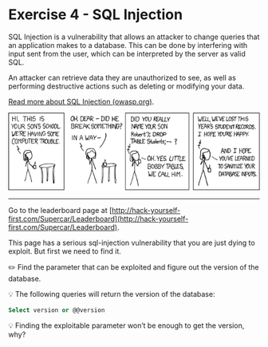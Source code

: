 
# Exercise 4 - SQL Injection

SQL Injection is a vulnerability that allows an attacker to change queries that an application makes to a database. This can be done by interfering with input sent from the user, which can be interpreted by the server as valid SQL. 

An attacker can retrieve data they are unauthorized to see, as well as performing destructive actions such as deleting or modifying your data.  

[Read more about SQL Injection (owasp.org)](https://www.owasp.org/index.php/SQL_Injection).


![Bobby Tables](../images/bobby_tables.png)

---

Go to the leaderboard page at
[http://hack-yourself-first.com/Supercar/Leaderboard](http://hack-yourself-first.com/Supercar/Leaderboard).

This page has a serious sql-injection vulnerability that you are just dying to exploit. But first we need to find it.

:pencil2: Find the parameter that can be exploited and figure out the version of the database.

:bulb: The following queries will return the version of the database: 

```sql
Select version or @@version
```

:bulb: Finding the exploitable parameter won’t be enough to get the version, why?
